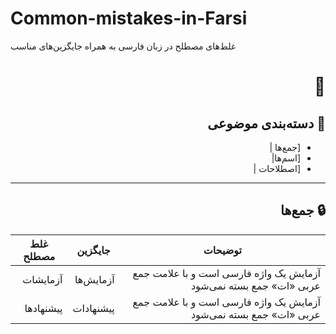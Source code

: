 # Common-mistakes-in-Farsi
غلط‌های مصطلح در زبان فارسی به همراه جایگزین‌های مناسب
<div dir="rtl">

# 📖   
## 🔎  دسته‌بندی موضوعی

  - [جمع‌ها |
  - [اسم‌ها| 
  - [اصطلاحات |
<div dir="rtl">

***

## 🔒  جمع‌ها

| توضیحات  | جایگزین | غلط مصطلح |  
| ------------- | ------------- | -------------|
| آزمایش یک واژه فارسی است و با علامت جمع عربی «ات» جمع بسته نمی‌شود  | آزمایش‌ها | آزمایشات |   
| آزمایش یک واژه فارسی است و با علامت جمع عربی «ات» جمع بسته نمی‌شود  | پیشنهادات | پیشنهادها | 
<div dir="ltr">
